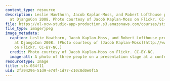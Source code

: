 ```yaml
---
content_type: resource
description: Leslie Hawthorn, Jacob Kaplan-Moss, and Robert Lofthouse present together
  at DjangoCon 2008. Photo courtesy of Jacob Kaplan-Moss on Flickr. CC-BY-NC.
file: https://ol-ocw-studio-app-production.s3.amazonaws.com/courses/sts-034-science-communication-a-practical-guide-fall-2011/2fa9429651d9e74f1d77c10c0d0e0f15_sts-034f11.jpg
file_type: image/jpeg
image_metadata:
  caption: Leslie Hawthorn, Jacob Kaplan-Moss, and Robert Lofthouse present together
    at DjangoCon 2008. (Photo courtesy of [Jacob Kaplan-Moss](http://www.flickr.com/photos/jacobian/2867713399/)
    on Flickr. CC-BY-NC.)
  credit: Photo courtesy of Jacob Kaplan-Moss on Flickr. CC-BY-NC.
  image-alt: A photo of three people on a presentation stage at a conference.
resourcetype: Image
title: sts-034f11
uid: 2fa94296-51d9-e74f-1d77-c10c0d0e0f15
---
```

